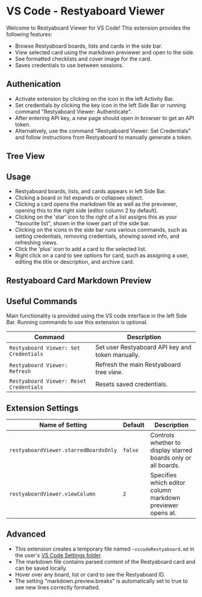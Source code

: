 # VS Code - Restyaboard Viewer

Welcome to Restyaboard Viewer for VS Code! This extension provides the following features:

- Browse Restyaboard boards, lists and cards in the side bar.
- View selected card using the markdown previewer and open to the side.
- See formatted checklists and cover image for the card.
- Saves credentials to use between sessions.

## Authenication

- Activate extension by clicking on the icon in the left Activity Bar.
- Set credentials by clicking the key icon in the left Side Bar or running command "Restyaboard Viewer: Authenticate".
- After entering API key, a new page should open in browser to get an API token.
- Alternatively, use the command "Restyaboard Viewer: Set Credentials" and follow instructions from Restyaboard to manually generate a token.

## Tree View



## Usage

- Restyaboard boards, lists, and cards appears in left Side Bar.
- Clicking a board or list expands or collapses object.
- Clicking a card opens the markdown file as well as the previewer, opening this to the right side (editor column 2 by default).
- Clicking on the 'star' icon to the right of a list assigns this as your "favourite list", shown in the lower part of the side bar.
- Clicking on the icons in the side bar runs various commands, such as setting credentials, removing credentials, showing saved info, and refreshing views.
- Click the 'plus' icon to add a card to the selected list.
- Right click on a card to see options for card, such as assigning a user, editing the title or description, and archive card.

## Restyaboard Card Markdown Preview



## Useful Commands

Main functionality is provided using the VS code interface in the left Side Bar. Running commands to use this extension is optional.

Command | Description
--- | ---
```Restyaboard Viewer: Set Credentials``` | Set user Restyaboard API key and token manually.
```Restyaboard Viewer: Refresh``` | Refresh the main Restyaboard tree view.
```Restyaboard Viewer: Reset Credentials``` | Resets saved credentials.

## Extension Settings

Name of Setting | Default | Description
--- | --- | ---
```restyaboardViewer.starredBoardsOnly``` | ```false``` | Controls whether to display starred boards only or all boards.
```restyaboardViewer.viewColumn``` | ```2``` | Specifies which editor column markdown previewer opens at.

## Advanced

- This extension creates a temporary file named `~vscodeRestyaboard.md` in the user's [VS Code Settings folder](https://code.visualstudio.com/docs/getstarted/settings#_settings-file-locations).
- The markdown file contains parsed content of the Restyaboard card and can be saved locally.
- Hover over any board, list or card to see the Restyaboard ID.
- The setting "markdown.preview.breaks" is automatically set to true to see new lines correctly formatted.
